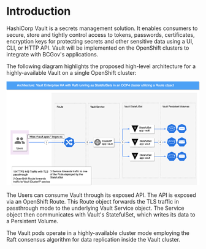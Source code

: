 # Introduction

HashiCorp Vault is a secrets management solution.
It enables consumers to secure, store and tightly control access to tokens, passwords, certificates, encryption keys for protecting secrets and other sensitive data using a UI, CLI, or HTTP API.
Vault will be implemented on the OpenShift clusters to integrate with BCGov's applications.

The following diagram highlights the proposed high-level architecture for a highly-available Vault on a single OpenShift cluster:

!["High-level architecture for a highly-available Vault on a single OpenShift cluster"](./assets/vault-high-level-architecture-single-cluster.png "High-level architecture for a highly-available Vault on a single OpenShift cluster")

The Users can consume Vault through its exposed API.
The API is exposed via an OpenShift Route.
This Route object forwards the TLS traffic in passthrough mode to the underlying Vault Service object.
The Service object then communicates with Vault's StatefulSet, which writes its data to a Persistent Volume.

The Vault pods operate in a highly-available cluster mode employing the Raft consensus algorithm for data replication inside the Vault cluster.